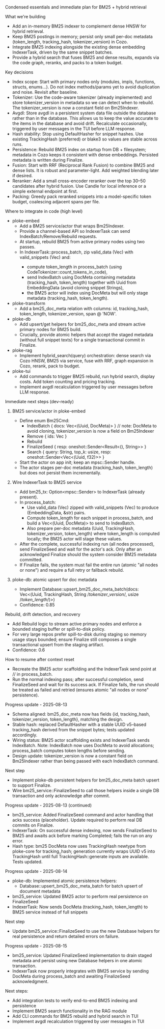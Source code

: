 <!-- Reason: Reflect decision to stage changes and use borrowed &str snippets.
     Also document EmbeddingData fields and consequences for Bm25Indexer and process_batch.
     Updated to reflect new design where avgdl is stored in persistent system data file. -->
Condensed essentials and immediate plan for BM25 + hybrid retrieval

What we're building
- Add an in-memory BM25 indexer to complement dense HNSW for hybrid retrieval.
- Keep BM25 postings in memory; persist only small per-doc metadata (token_length, tracking_hash, tokenizer_version) in Cozo.
- Integrate BM25 indexing alongside the existing dense embedding IndexerTask, driven by the same snippet batches.
- Provide a hybrid search that fuses BM25 and dense results, expands via the code graph, reranks, and packs to a token budget.

Key decisions
- Index scope: Start with primary nodes only (modules, impls, functions, structs, enums…). Do not index methods/params yet to avoid duplication and noise. Revisit after baseline.
- Tokenizer: Use the code-aware tokenizer (already implemented) and store tokenizer_version in metadata so we can detect when to rebuild. The tokenizer_version is now a constant field on Bm25Indexer.
- Avgdl: Store avgdl in a persistent system data file outside the database rather than in the database. This allows us to keep the value accurate to the items in the database and avoid drift. Recalculate occasionally, triggered by user messages in the TUI before LLM response.
- Hash stability: Stop using DefaultHasher for snippet hashes. Use existing TrackingHash (preferred) or blake3 so values are stable across runs.
- Persistence: Rebuild BM25 index on startup from DB + filesystem; metadata in Cozo keeps it consistent with dense embeddings. Persisted metadata is written during Finalize.
- Fusion: Start with RRF (Reciprocal Rank Fusion) to combine BM25 and dense lists. It is robust and parameter-light. Add weighted blending later if desired.
- Reranker: Add a small cross-encoder reranker over the top 30–50 candidates after hybrid fusion. Use Candle for local inference or a simple external endpoint at first.
- Packing: Greedy pack reranked snippets into a model-specific token budget, coalescing adjacent spans per file.

Where to integrate in code (high level)
- ploke-embed
  - Add a BM25 service/actor that wraps Bm25Indexer.
  - Provide a channel-based API so IndexerTask can send IndexBatch/Remove/Rebuild requests.
  - At startup, rebuild BM25 from active primary nodes using two passes.
  - In IndexerTask::process_batch, zip valid_data (Vec<EmbeddingData>) with valid_snippets (Vec<String>) and:
      - compute token_length in process_batch (using CodeTokenizer::count_tokens_in_code),
      - send IndexBatch using DocMeta containing metadata (tracking_hash, token_length) together with Uuid from EmbeddingData (avoid cloning snippet Strings),
      - the BM25 actor will index using DocMeta but will only stage metadata (tracking_hash, token_length).
- ploke-transform
  - Add a bm25_doc_meta relation with columns: id, tracking_hash, token_length, tokenizer_version, span @ 'NOW'.
- ploke-db
  - Add upsert/get helpers for bm25_doc_meta and stream active primary nodes for BM25 build.
  - Crucially, provide atomic helpers that accept the staged metadata (without full snippet texts) for a single transactional commit in Finalize.
- ploke-rag
  - Implement hybrid_search(query) orchestration: dense search via Cozo HNSW, BM25 via service, fuse with RRF, graph expansion in Cozo, rerank, pack to budget.
- ploke-tui
  - Add commands to trigger BM25 rebuild, run hybrid search, display costs. Add token counting and pricing tracking.
  - Implement avgdl recalculation triggered by user messages before LLM response.

Immediate next steps (dev-ready)
1) BM25 service/actor in ploke-embed
   - Define enum Bm25Cmd:
     - IndexBatch { docs: Vec<(Uuid, DocMeta)> }  // note: DocMeta to avoid cloning, tokenizer_version is now a field on Bm25Indexer
     - Remove { ids: Vec<Uuid> }
     - Rebuild
     - FinalizeSeed { resp: oneshot::Sender<Result<(), String>> }
     - Search { query: String, top_k: usize, resp: oneshot::Sender<Vec<(Uuid, f32)>> }
   - Start the actor on app init; keep an mpsc::Sender<Bm25Cmd> handle.
   - The actor stages per-doc metadata (tracking_hash, token_length) but does not persist them incrementally.

2) Wire IndexerTask to BM25 service
   - Add bm25_tx: Option<mpsc::Sender<Bm25Cmd>> to IndexerTask (already present).
   - In process_batch:
     - Use valid_data (Vec<EmbeddingData>) zipped with valid_snippets (Vec<String>) to produce (EmbeddingData, &str) pairs.
     - Compute token_length for each snippet in process_batch, and build a Vec<(Uuid, DocMeta)> to send to IndexBatch.
     - Also prepare per-doc metadata (Uuid, TrackingHash, tokenizer_version, token_length) where token_length is computed locally; the BM25 actor will stage these values.
   - After the complete, successful indexing run (all nodes processed), send FinalizeSeed and wait for the actor's ack. Only after an acknowledged Finalize should the system consider BM25 metadata committed.
   - If Finalize fails, the system must fail the entire run (atomic "all nodes or none") and require a full retry or fallback rebuild.

3) ploke-db: atomic upsert for doc metadata
   - Implement Database::upsert_bm25_doc_meta_batch(docs: Vec<(Uuid, TrackingHash, String /*tokenizer_version*/, usize /*token_length*/)>)
   - Confidence: 0.85

Rebuild, drift detection, and recovery
- Add Rebuild logic to stream active primary nodes and enforce a bounded staging buffer or spill-to-disk policy.
- For very large repos prefer spill-to-disk during staging so memory usage stays bounded; ensure Finalize still composes a single transactional upsert from the staging artifact.
- Confidence: 0.6

How to resume after context reset
 - Recreate the BM25 actor scaffolding and the IndexerTask send point at // in process_batch.
 - Run the normal indexing pass; after successful completion, send FinalizeSeed and wait for its success ack. If Finalize fails, the run should be treated as failed and retried (ensures atomic "all nodes or none" persistence).

Progress update - 2025-08-13
 - Schema aligned: bm25_doc_meta now has fields {id, tracking_hash, tokenizer_version, token_length}, matching the design.
 - Stable hash: replaced DefaultHasher with a stable UUID v5–based tracking_hash derived from the snippet bytes; tests updated accordingly.
 - Wiring status: BM25 actor scaffolding exists and IndexerTask sends IndexBatch. Note: IndexBatch now uses DocMeta to avoid allocations; process_batch computes token lengths before sending.
 - Design update: tokenizer_version is now a constant field on Bm25Indexer rather than being passed with each IndexBatch command.

Next step
 - Implement ploke-db persistent helpers for bm25_doc_meta batch upsert to support Finalize.
 - Wire bm25_service::FinalizeSeed to call those helpers inside a single DB transaction and only acknowledge after commit.

Progress update - 2025-08-13 (continued)
 - bm25_service: Added FinalizeSeed command and actor handling that acks success (placeholder). Update required to perform real DB commits on Finalize.
 - IndexerTask: On successful dense indexing, now sends FinalizeSeed to BM25 and awaits ack before marking Completed; fails the run on any error.
 - Hash type: bm25 DocMeta now uses TrackingHash newtype from ploke-core for tracking_hash; generation currently wraps UUID v5 into TrackingHash until full TrackingHash::generate inputs are available. Tests updated.

Progress update - 2025-08-14
 - ploke-db: Implemented atomic persistence helpers:
   - Database::upsert_bm25_doc_meta_batch for batch upsert of document metadata
 - bm25_service: Updated BM25 actor to perform real persistence on FinalizeSeed
 - IndexerTask: Now sends DocMeta (tracking_hash, token_length) to BM25 service instead of full snippets

Next step
 - Update bm25_service::FinalizeSeed to use the new Database helpers for real persistence and return detailed errors on failure.

Progress update - 2025-08-15
 - bm25_service: Updated FinalizeSeed implementation to drain staged metadata and persist using new Database helpers in one atomic transaction.
 - IndexerTask now properly integrates with BM25 service by sending DocMeta during process_batch and awaiting FinalizeSeed acknowledgment.

Next steps:
 - Add integration tests to verify end-to-end BM25 indexing and persistence
 - Implement BM25 search functionality in the RAG module
 - Add CLI commands for BM25 rebuild and hybrid search in TUI
 - Implement avgdl recalculation triggered by user messages in TUI
